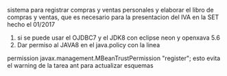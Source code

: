 sistema para registrar compras y ventas personales y elaborar 
el libro de compras y ventas, que es necesario para la
presentacion del IVA en la SET
hecho el 01/2017

1. si se puede usar el OJDBC7 y el JDK8 con eclipse neon y openxava 5.6
2. Dar permiso al JAVA8 en el java.policy con la linea

permission javax.management.MBeanTrustPermission "register";
esto evita el warning de la tarea ant para actualizar esquemas

